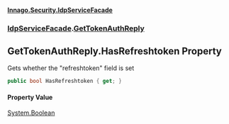 #### [Innago\.Security\.IdpServiceFacade](../../index.md 'index')
### [IdpServiceFacade](../index.md 'IdpServiceFacade').[GetTokenAuthReply](index.md 'IdpServiceFacade\.GetTokenAuthReply')

## GetTokenAuthReply\.HasRefreshtoken Property

Gets whether the "refreshtoken" field is set

```csharp
public bool HasRefreshtoken { get; }
```

#### Property Value
[System\.Boolean](https://learn.microsoft.com/en-us/dotnet/api/system.boolean 'System\.Boolean')